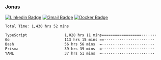 ### Jonas
[![Linkedin Badge](https://img.shields.io/badge/-Jonas%20Neto-9933F7?style=flat-square&logo=Linkedin&logoColor=white&link=https://www.linkedin.com/in/jonas-nogueira-neto/)](https://www.linkedin.com/in/jonas-nogueira-neto/)
[![Gmail Badge](https://img.shields.io/badge/-nogueiraneto.jonas@gmail.com-9933F7?style=flat-square&logo=Gmail&logoColor=white&link=mailto:nogueiraneto.jonas@gmail.com)](mailto:nogueiraneto.jonas@gmail.com)
[![Docker Badge](https://img.shields.io/badge/-DockerHub-9933F7?style=flat-square&logo=Docker&logoColor=white&link=https://hub.docker.com/u/jonasssneto)](https://hub.docker.com/u/jonasssneto)


<!--START_SECTION:waka-->

```txt
Total Time: 1,430 hrs 52 mins

TypeScript                 1,020 hrs 11 mins==================·······   70.56 %
Go                         113 hrs 15 mins ==·······················   07.83 %
Bash                       56 hrs 56 mins  =························   03.94 %
Prisma                     39 hrs 39 mins  =························   02.74 %
YAML                       37 hrs 51 mins  =························   02.62 %
```

<!--END_SECTION:waka-->
###

